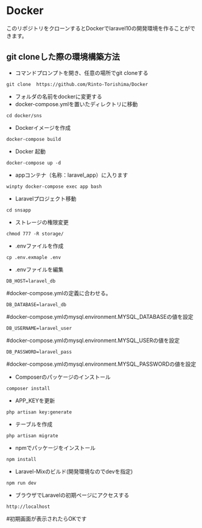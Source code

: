 # Docker
このリポジトリをクローンするとDockerでlaravel10の開発環境を作ることができます。

## git cloneした際の環境構築方法
* コマンドプロンプトを開き、任意の場所でgit cloneする
```
git clone  https://github.com/Rinto-Torishima/Docker
```
* フォルダの名前をdockerに変更する
* docker-compose.ymlを置いたディレクトリに移動
```
cd docker/sns
```
* Dockerイメージを作成
```
docker-compose build
```
* Docker 起動
```
docker-compose up -d
```
* appコンテナ（名称：laravel_app）に入ります
```
winpty docker-compose exec app bash
```
* Laravelプロジェクト移動
```
cd snsapp
```
* ストレージの権限変更
```
chmod 777 -R storage/
```
* .envファイルを作成
```
cp .env.exmaple .env
```
* .envファイルを編集
```
DB_HOST=laravel_db
```
#docker-compose.ymlの定義に合わせる。
```
DB_DATABASE=laravel_db
```
#docker-compose.ymlのmysql.environment.MYSQL_DATABASEの値を設定
```
DB_USERNAME=laravel_user
```
#docker-compose.ymlのmysql.environment.MYSQL_USERの値を設定
```
DB_PASSWORD=laravel_pass
```
#docker-compose.ymlのmysql.environment.MYSQL_PASSWORDの値を設定

* Composerのパッケージのインストール
```
composer install
```
* APP_KEYを更新
```
php artisan key:generate
```
* テーブルを作成
```
php artisan migrate
```
* npmでパッケージをインストール
```
npm install
```
* Laravel-Mixのビルド(開発環境なのでdevを指定)
```
npm run dev
```
* ブラウザでLaravelの初期ページにアクセスする
```
http://localhost
```
#初期画面が表示されたらOKです
